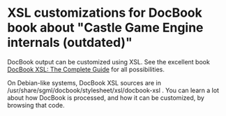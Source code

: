 # XSL customizations for DocBook book about "Castle Game Engine internals (outdated)"

DocBook output can be customized using XSL.
See the excellent book [DocBook XSL: The Complete Guide](http://www.sagehill.net/docbookxsl/)
for all possibilities.

On Debian-like systems, DocBook XSL sources are in
/usr/share/sgml/docbook/stylesheet/xsl/docbook-xsl .
You can learn a lot about how DocBook is processed, and how it can be customized,
by browsing that code.
